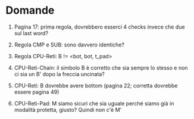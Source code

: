 # Domande

1. Pagina 17: prima regola, dovrebbero esserci 4 checks invece che due sul last word?
2. Regola CMP e SUB: sono davvero identiche?

3. Regola CPU-Reti:
    B != <bot, bot, t_pad>

4. CPU-Reti-Chain: il simbolo B è corretto che sia sempre lo stesso e non ci sia un B' dopo la freccia uncinata?

5. CPU-Reti: B dovrebbe avere bottom (pagina 22; corretta dovrebbe essere pagina 49)

6. CPU-Reti-Pad:
    M siamo sicuri che sia uguale perché siamo già in modalità protetta, giusto? Quindi non c'è M'